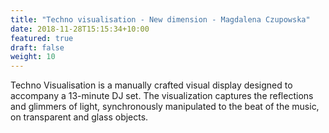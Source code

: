 ```yaml
---
title: "Techno visualisation - New dimension - Magdalena Czupowska"
date: 2018-11-28T15:15:34+10:00
featured: true
draft: false
weight: 10
---
```


Techno Visualisation is a manually crafted visual display designed to accompany a 13-minute DJ set. The visualization captures the reflections and glimmers of light, synchronously manipulated to the beat of the music, on transparent and glass objects.